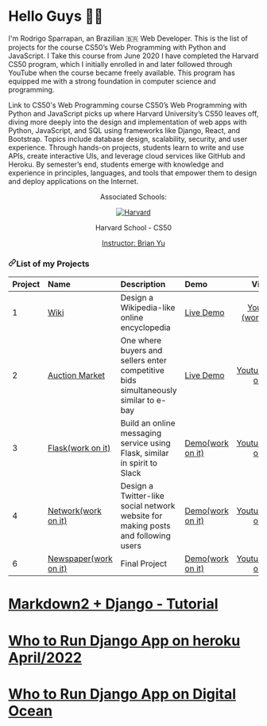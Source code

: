 # Hello Guys :man_in_tuxedo:  
I'm Rodrigo Sparrapan, an Brazilian :brazil: Web Developer. This is the list of projects for the course CS50’s Web Programming with Python and JavaScript. I Take this course from June 2020  I have completed the Harvard CS50 program, which I initially enrolled in and later followed through YouTube when the course became freely available. This program has equipped me with a strong foundation in computer science and programming.

Link to CS50's Web Programming course
CS50’s Web Programming with Python and JavaScript picks up where Harvard University’s CS50 leaves off, diving more deeply into the design and implementation of web apps with Python, JavaScript, and SQL using frameworks like Django, React, and Bootstrap. Topics include database design, scalability, security, and user experience. Through hands-on projects, students learn to write and use APIs, create interactive UIs, and leverage cloud services like GitHub and Heroku. By semester’s end, students emerge with knowledge and experience in principles, languages, and tools that empower them to design and deploy applications on the Internet.

<div align="center" dir="auto">
  <p dir="auto">Associated Schools:</p>
  <a href="#">
    <img alt="Harvard" src="https://encrypted-tbn0.gstatic.com/images?q=tbn:ANd9GcTrs2DG-vw_OMTqxUH_QJxplf9hkUI52OtTaYmeEmOMV_1btynOdp3ILwodjsFd4ZuirqY&usqp=CAU" data-canonical-src="https://encrypted-tbn0.gstatic.com/images?q=tbn:ANd9GcTrs2DG-vw_OMTqxUH_QJxplf9hkUI52OtTaYmeEmOMV_1btynOdp3ILwodjsFd4ZuirqY&usqp=CAU" style="max-width: 100%;">
  </a>
  <p dir="auto">Harvard School - CS50</p>
  <a href="https://www.edx.org/es/bio/brian-yu" rel="nofollow">Instructor: Brian Yu </a>
</div>

<h3 dir="auto"><a id="user-content-list-of-my-projects" class="anchor" aria-hidden="true" href="#list-of-my-projects"><svg class="octicon octicon-link" viewBox="0 0 16 16" version="1.1" width="16" height="16" aria-hidden="true"><path fill-rule="evenodd" d="M7.775 3.275a.75.75 0 001.06 1.06l1.25-1.25a2 2 0 112.83 2.83l-2.5 2.5a2 2 0 01-2.83 0 .75.75 0 00-1.06 1.06 3.5 3.5 0 004.95 0l2.5-2.5a3.5 3.5 0 00-4.95-4.95l-1.25 1.25zm-4.69 9.64a2 2 0 010-2.83l2.5-2.5a2 2 0 012.83 0 .75.75 0 001.06-1.06 3.5 3.5 0 00-4.95 0l-2.5 2.5a3.5 3.5 0 004.95 4.95l1.25-1.25a.75.75 0 00-1.06-1.06l-1.25 1.25a2 2 0 01-2.83 0z"></path></svg></a>List of my Projects</h3>


<table>
<thead>
<tr>
<th align="left">Project</th>
<th align="left">Name</th>
<th align="left">Description</th>
<th align="left">Demo</th>
<th align="center">Video</th>
</tr>
</thead>
<tbody>

<tr>
<td align="left">1</td>
<td align="left"><a href="https://github.com/rodrigoisonline/wiki">Wiki</a></td>
<td align="left">Design a Wikipedia-like online encyclopedia</td>
<td align="left"><a href="https://mega-wiki.herokuapp.com/" rel="nofollow"> Live Demo</a></td> 
<td align="center"><a href="https://mega-wiki.herokuapp.com/" rel="nofollow">Youtube (work on it)</a></td>
</tr>
  
<tr>
<td align="left">2</td>
<td align="left"><a href="https://github.com/rodrigoisonline/Commerce">Auction Market</a></td>
<td align="left"> One where buyers and sellers enter competitive bids simultaneously similar to e-bay</td>
<td align="left"><a href="http://164.90.244.239:8000/" rel="nofollow">Live Demo </a></td>
<td align="center"><a href="" rel="nofollow">Youtube(work on it)</a></td>
</tr>

  
  
  
  
 <tr>
<td align="left">3</td>
<td align="left"><a href="">Flask(work on it)</a></td>
<td align="left">Build an online messaging service using Flask, similar in spirit to Slack</td>
<td align="left"><a href="" rel="nofollow">Demo(work on it)</a></td>
<td align="center"><a href="" rel="nofollow">Youtube(work on it)</a></td>
</tr>


  
<tr>
<td align="left">4</td>
<td align="left"><a href="">Network(work on it)</a></td>
<td align="left">Design a Twitter-like social network website for making posts and following users</td>
<td align="left"><a href="" rel="nofollow">Demo(work on it)</a></td>
<td align="center"><a href="" rel="nofollow">Youtube(work on it)</a></td>
</tr>


  
<tr>
<td align="left">6</td>
<td align="left"><a href="">Newspaper(work on it)</a></td>
<td align="left">Final Project</td>
<td align="left"><a href="" rel="nofollow">Demo(work on it)</a></td>
<td align="center"><a href="" rel="nofollow">Youtube(work on it)</a></td>
</tr>

</tbody>
</table>








# <a href="https://medium.com/@rodrigoisonline"> Markdown2 + Django - Tutorial</a>

# <a href=""> Who to Run Django App on heroku April/2022 </a>

# <a href=""> Who to Run Django App on Digital Ocean </a>



